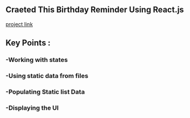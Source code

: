 ## Craeted This Birthday Reminder Using React.js

[project link](birthday-reminder06.netlify.app)

## Key Points :

### -Working with states

### -Using static data from files

### -Populating Static list Data

### -Displaying the UI
